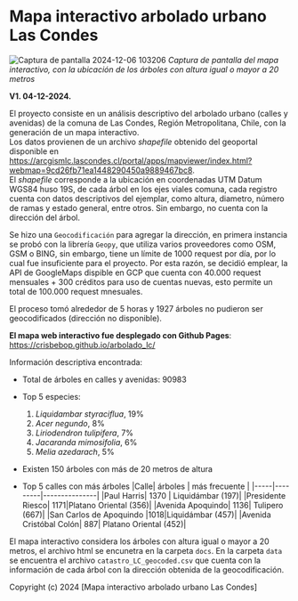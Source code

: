# Mapa interactivo arbolado urbano Las Condes

![Captura de pantalla 2024-12-06 103206](https://github.com/user-attachments/assets/5254fe0b-f27b-4994-b5b9-68bdfe947d96)
*Captura de pantalla del mapa interactivo, con la ubicación de los árboles con altura igual o mayor a 20 metros*

**V1. 04-12-2024.**  

El proyecto consiste en un análisis descriptivo del arbolado urbano (calles y avenidas) de la comuna de Las Condes, Región Metropolitana, Chile, con la generación de un mapa interactivo.  
Los datos provienen de un archivo _shapefile_ obtenido del geoportal disponible en https://arcgismlc.lascondes.cl/portal/apps/mapviewer/index.html?webmap=9cd26fb71ea1448290450a9889467bc8.  
El _shapefile_ corresponde a la ubicación en coordenadas UTM Datum WGS84 huso 19S, de cada árbol en los ejes viales comuna, cada registro cuenta con datos descriptivos del ejemplar, como altura, diametro, número de ramas y estado general, entre otros. Sin embargo, no cuenta con la dirección del árbol.  

Se hizo una `Geocodificación` para agregar la dirección, en primera instancia se probó con la librería `Geopy`, que utiliza varios proveedores como OSM, GSM o BING, sin embargo, tiene un límite de 1000 request por día, por lo cual fue insuficiente para el proyecto. Por esta razón, se decidió emplear, la API de GoogleMaps dispible en GCP que cuenta con 40.000 request mensuales + 300 créditos para uso de cuentas nuevas, esto permite un total de 100.000 request mnesuales.  

El proceso tomó alrededor de 5 horas y 1927 árboles no pudieron ser geocodificados (dirección no disponible).  

**El mapa web interactivo fue desplegado con Github Pages**: https://crisbebop.github.io/arbolado_lc/

Información descriptiva encontrada:
* Total de árboles en calles y avenidas: 90983
* Top 5 especies:
  1. *Liquidambar styraciflua*, 19%
  2. *Acer negundo*, 8%
  3. *Liriodendron tulipifera*, 7%
  4. *Jacaranda mimosifolia*, 6%
  5. *Melia azedarach*, 5%
* Existen 150 árboles con más de 20 metros de altura  

* Top 5 calles con más árboles
  |Calle| árboles | más frecuente |
  |-----|---------|---------------|
  |Paul Harris| 1370 | Liquidámbar (197)|
  |Presidente Riesco|	1171|Platano Oriental	(356)|
  |Avenida Apoquindo|	1136|	Tulipero	(667)|
  |San Carlos de Apoquindo |1018|Liquidámbar	(457)|
  |Avenida Cristóbal Colón|	887|	Platano Oriental	(452)|  

El mapa interactivo considera los árboles con altura igual o mayor a 20 metros, el archivo html se encunetra en la carpeta `docs`. En la carpeta `data` se encuentra el archivo `catastro_LC_geocoded.csv` que cuenta con la información de cada árbol con la dirección obtenida de la geocodificación.

Copyright (c) 2024 [Mapa interactivo arbolado urbano Las Condes]


